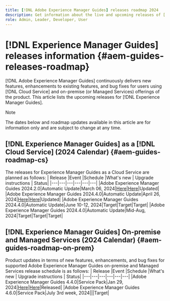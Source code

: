 ```yaml
---
title: [!DNL Adobe Experience Manager Guides] releases roadmap 2024
description: Get information about the live and upcoming releases of [!DNL Adobe Experience Manager Guides] on-prem and [!DNL Adobe Experience Manager Guides as a Cloud Service]
role: Admin, Leader, Developer, User 
---
```

# [!DNL Experience Manager Guides] releases information {#aem-guides-releases-roadmap}

[!DNL Adobe Experience Manager Guides] continuously delivers new features, enhancements to existing features, and bug fixes for users using [!DNL Cloud Service] and on-premise (or Managed Services) offerings of the product. This article lists the upcoming releases for [!DNL Experience Manager Guides].

>[!NOTE]
>
>The dates below and roadmap updates available in this article are for information only and are subject to change at any time.

## [!DNL Experience Manager Guides] as a [!DNL Cloud Service] (2024 Calendar) {#aem-guides-roadmap-cs}
The releases for Experience Manager Guides as a Cloud Service are planned as follows:
| Release |Event |Schedule |What's new | Upgrade instructions | Status|
|---|---|---|---|---|---|
|Adobe Experience Manager Guides 2024.2.0|Automatic Update|March 06, 2024|[Here](whats-new-2024-2-0.md)|[Here](upgrade-instructions-2024-2-0.md)|Updated|
|Adobe Experience Manager Guides 2024.4.0|Automatic Update|April 26, 2024|[Here](whats-new-2024-04-0.md)|[Here](upgrade-instructions-2024-04-0.md)|Updated|
|Adobe Experience Manager Guides 2024.4.0|Automatic Update|June 10-12, 2024|Target|Target|Target|
|Adobe Experience Manager Guides 2024.4.0|Automatic Update|Mid-Aug, 2024|Target|Target|Target|

## [!DNL Experience Manager Guides] On-premise and Managed Services (2024 Calendar) {#aem-guides-roadmap-on-prem}
Product updates in terms of new features, enhancements, and bug fixes for supported Adobe Experience Manager Guides on-premise and Managed Services release schedule is as follows:
| Release |Event |Schedule |What's new | Upgrade instructions | Status|
|---|---|---|---|---|---|
|Adobe Experience Manager Guides 4.4.0|Service Pack|Jan 29, 2024|[Here](whats-new-4-4.md)|[Here](upgrade-instructions-4-4.md)|Released|
|Adobe Experience Manager Guides 4.6.0|Service Pack|July 3rd week, 2024|||Target|



